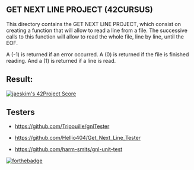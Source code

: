 ## GET NEXT LINE PROJECT (42CURSUS)

This directory contains the GET NEXT LINE PROJECT, which consist on creating a function that will allow to read a line from a file. The successive calls to this function will allow to read the whole file, line by line, until the EOF.

A (-1) is returned if an error occurred. A (0) is returned if the file is finished reading. And a (1) is returned if a line is read.

## Result: 
[![jaeskim's 42Project Score](https://badge42.herokuapp.com/api/project/rufernan/get_next_line)](https://github.com/JaeSeoKim/badge42)

## Testers

- https://github.com/Tripouille/gnlTester

- https://github.com/Hellio404/Get_Next_Line_Tester

- https://github.com/harm-smits/gnl-unit-test

[![forthebadge](https://forthebadge.com/images/badges/made-with-c.svg)](https://forthebadge.com)
